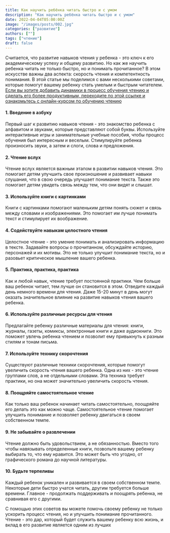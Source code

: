 ```yaml
---
title: Как научить ребёнка читать быстро и с умом
description: "Как научить ребёнка читать быстро и с умом"
date: 2022-04-04T05:00:00Z
image: "/images/posts/002.jpg"
categories: ["развитие"]
authors: [""]
tags: ["чтение"]
draft: false
---
```


Считается, что развитие навыков чтения у ребенка - это ключ к его академическому успеху и общему развитию. Но как же научить ребенка читать не только быстро, но и понимать прочитанное? В этом искусстве важны два аспекта: скорость чтения и компетентность понимания. В этой статье мы поделимся с вами несколькими советами, которые помогут вашему ребенку стать умелым и быстрым читателем. [Если вы хотите добавить динамики в процесс обучения чтению и сделать его более продуктивным, переходите по этой ссылке и ознакомьтесь с онлайн-курсом по обучению чтению](https://internetkursi.ru/263056)

 #### 1. Введение в азбуку #### 

Первый шаг к развитию навыков чтения - это знакомство ребенка с алфавитом и звуками, которые представляют собой буквы. Используйте интерактивные игры и занимательные учебные пособия, чтобы процесс обучения был интересным и веселым. Стимулируйте ребенка произносить звуки, а затем и слоги, слова и предложения.

 #### 2. Чтение вслух #### 

Чтение вслух является важным этапом в развитии навыков чтения. Это помогает детям улучшить свое произношение и развивает навыки слушания, что в свою очередь улучшает понимание текста. Также это помогает детям увидеть связь между тем, что они видят и слышат.

 #### 3. Используйте книги с картинками #### 

Книги с картинками помогают маленьким детям понять сюжет и связь между словами и изображениями. Это помогает им лучше понимать текст и стимулирует их воображение.

 #### 4. Содействуйте навыкам целостного чтения #### 

Целостное чтение - это умение понимать и анализировать информацию в тексте. Задавайте вопросы о прочитанном, обсуждайте историю, персонажей и их мотивы. Это не только улучшит понимание текста, но и разовьет критическое мышление вашего ребенка.

 #### 5. Практика, практика, практика #### 

Как и любой навык, чтение требует постоянной практики. Чем больше ваш ребенок читает, тем лучше он становится в этом. Отведите каждый день немного времени для чтения. Даже 15-20 минут в день могут оказать значительное влияние на развитие навыков чтения вашего ребенка.

 #### 6. Используйте различные ресурсы для чтения #### 

Предлагайте ребенку различные материалы для чтения: книги, журналы, газеты, комиксы, электронные книги и даже аудиокниги. Это поможет увлечь ребенка чтением и позволит ему привыкнуть к разным стилям и тонам письма.

 #### 7. Используйте технику скорочтения #### 

Существуют различные техники скорочтения, которые помогут увеличить скорость чтения вашего ребенка. Одна из них - это чтение группами слов, а не отдельными словами. Эта техника требует практики, но она может значительно увеличить скорость чтения.

 #### 8. Поощряйте самостоятельное чтение #### 

Как только ваш ребенок начинает читать самостоятельно, поощряйте его делать это как можно чаще. Самостоятельное чтение помогает улучшить понимание и позволяет ребенку двигаться в своем собственном темпе.

 #### 9. Не забывайте о развлечении #### 

Чтение должно быть удовольствием, а не обязанностью. Вместо того чтобы навязывать определенные книги, позвольте вашему ребенку выбирать то, что ему нравится. Это может быть что угодно, от графического романа до научной литературы.

 #### 10. Будьте терпеливы #### 

Каждый ребенок уникален и развивается в своем собственном темпе. Некоторые дети быстро учатся читать, другим требуется больше времени. Главное - продолжать поддерживать и поощрять ребенка, не сравнивая его с другими.

С помощью этих советов вы можете помочь своему ребенку не только ускорить процесс чтения, но и улучшить понимание прочитанного. Чтение - это дар, который будет служить вашему ребенку всю жизнь, и вклад в его развитие является одним из лучших